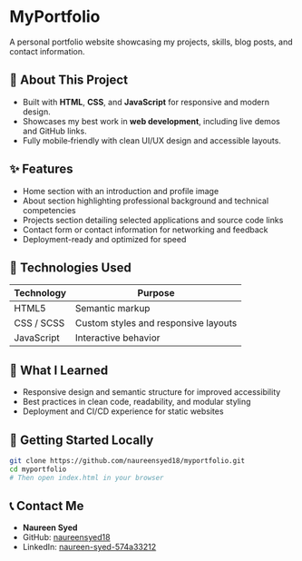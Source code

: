 
# MyPortfolio

A personal portfolio website showcasing my projects, skills, blog posts, and contact information.

## 🚀 About This Project

- Built with **HTML**, **CSS**, and **JavaScript** for responsive and modern design.
- Showcases my best work in **web development**, including live demos and GitHub links.
- Fully mobile‑friendly with clean UI/UX design and accessible layouts.

## ✨ Features

- Home section with an introduction and profile image
- About section highlighting professional background and technical competencies
- Projects section detailing selected applications and source code links
- Contact form or contact information for networking and feedback
- Deployment-ready and optimized for speed

## 🧩 Technologies Used

| Technology    | Purpose                         |
|--------------|----------------------------------|
| HTML5        | Semantic markup                  |
| CSS / SCSS   | Custom styles and responsive layouts |
| JavaScript   | Interactive behavior             |

## 🧠 What I Learned

- Responsive design and semantic structure for improved accessibility
- Best practices in clean code, readability, and modular styling
- Deployment and CI/CD experience for static websites

## 🚧 Getting Started Locally

```bash
git clone https://github.com/naureensyed18/myportfolio.git
cd myportfolio
# Then open index.html in your browser
```

## 📞 Contact Me

- **Naureen Syed**
- GitHub: [naureensyed18](https://github.com/naureensyed18)
- LinkedIn: [naureen-syed-574a33212](https://linkedin.com/in/naureen-syed-574a33212)

